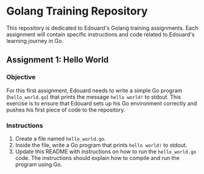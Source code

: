 # Golang Training Repository

This repository is dedicated to Edouard's Golang training assignments. Each assignment will contain specific instructions and code related to Edouard's learning journey in Go.

## Assignment 1: Hello World

### Objective

For this first assignment, Edouard needs to write a simple Go program (`hello_world.go`) that prints the message `hello world!` to stdout. This exercise is to ensure that Edouard sets up his Go environment correctly and pushes his first piece of code to the repository.

### Instructions

1. Create a file named `hello_world.go`.
2. Inside the file, write a Go program that prints `hello world!` to stdout.
3. Update this README with instructions on how to run the `hello_world.go` code. The instructions should explain how to compile and run the program using Go.
